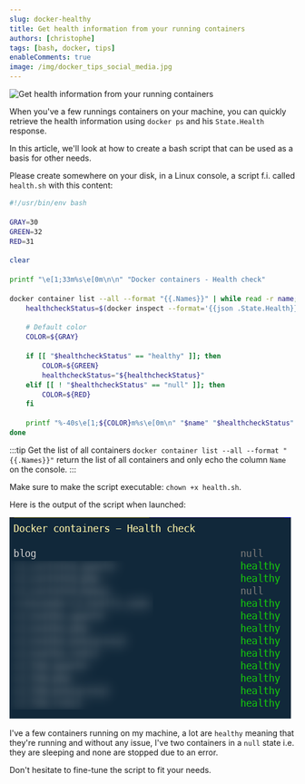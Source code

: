 ```yaml
---
slug: docker-healthy
title: Get health information from your running containers
authors: [christophe]
tags: [bash, docker, tips]
enableComments: true
image: /img/docker_tips_social_media.jpg
---
```

![Get health information from your running containers](/img/docker_tips_banner.jpg)

When you've a few runnings containers on your machine, you can quickly retrieve the health information using `docker ps` and his `State.Health` response.

In this article, we'll look at how to create a bash script that can be used as a basis for other needs.

<!-- truncate -->

Please create somewhere on your disk, in a Linux console, a script f.i. called `health.sh` with this content:

<Snippets filename="health.sh">

```bash
#!/usr/bin/env bash

GRAY=30
GREEN=32
RED=31

clear

printf "\e[1;33m%s\e[0m\n\n" "Docker containers - Health check"

docker container list --all --format "{{.Names}}" | while read -r name; do
    healthcheckStatus=$(docker inspect --format='{{json .State.Health}}' $name | jq -r '.Status')

    # Default color
    COLOR=${GRAY}

    if [[ "$healthcheckStatus" == "healthy" ]]; then
        COLOR=${GREEN}
        healthcheckStatus="${healthcheckStatus}"
    elif [[ ! "$healthcheckStatus" == "null" ]]; then
        COLOR=${RED}
    fi

    printf "%-40s\e[1;${COLOR}m%s\e[0m\n" "$name" "$healthcheckStatus"
done
```

</Snippets>

:::tip Get the list of all containers
`docker container list --all --format "{{.Names}}"` return the list of all containers and only echo the column `Name` on the console.
:::

Make sure to make the script executable: `chown +x health.sh`.

Here is the output of the script when launched:

![Docker health checks](./images/healthy.png)

I've a few containers running on my machine, a lot are `healthy` meaning that they're running and without any issue, I've two containers in a `null` state i.e. they are sleeping and none are stopped due to an error.

Don't hesitate to fine-tune the script to fit your needs.
